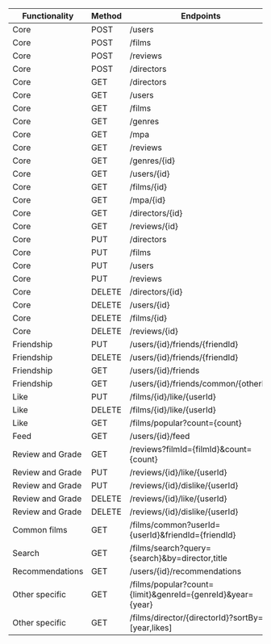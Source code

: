 | Functionality    | Method | Endpoints                                                  |
|------------------|--------|------------------------------------------------------------|
| Core             | POST   | /users                                                     | 
| Core             | POST   | /films                                                     | 
| Core             | POST   | /reviews                                                   |
| Core             | POST   | /directors                                                 |
| Core             | GET    | /directors                                                 |
| Core             | GET    | /users                                                     |
| Core             | GET    | /films                                                     |
| Core             | GET    | /genres                                                    |
| Core             | GET    | /mpa                                                       |
| Core             | GET    | /reviews                                                   |
| Core             | GET    | /genres/{id}                                               |
| Core             | GET    | /users/{id}                                                |
| Core             | GET    | /films/{id}                                                |
| Core             | GET    | /mpa/{id}                                                  |
| Core             | GET    | /directors/{id}                                            |
| Core             | GET    | /reviews/{id}                                              |
| Core             | PUT    | /directors                                                 |
| Core             | PUT    | /films                                                     |
| Core             | PUT    | /users                                                     |
| Core             | PUT    | /reviews                                                   |
| Core             | DELETE | /directors/{id}                                            |
| Core             | DELETE | /users/{id}                                                |
| Core             | DELETE | /films/{id}                                                |
| Core             | DELETE | /reviews/{id}                                              |
| Friendship       | PUT    | /users/{id}/friends/{friendId}                             |
| Friendship       | DELETE | /users/{id}/friends/{friendId}                             |
| Friendship       | GET    | /users/{id}/friends                                        |
| Friendship       | GET    | /users/{id}/friends/common/{otherId}                       |
| Like             | PUT    | /films/{id}/like/{userId}                                  |
| Like             | DELETE | /films/{id}/like/{userId}                                  |
| Like             | GET    | /films/popular?count={count}                               |
| Feed             | GET    | /users/{id}/feed                                           |
| Review and Grade | GET    | /reviews?filmId={filmId}&count={count}                     |
| Review and Grade | PUT    | /reviews/{id}/like/{userId}                                |
| Review and Grade | PUT    | /reviews/{id}/dislike/{userId}                             |
| Review and Grade | DELETE | /reviews/{id}/like/{userId}                                |
| Review and Grade | DELETE | /reviews/{id}/dislike/{userId}                             |
| Common films     | GET    | /films/common?userId={userId}&friendId={friendId}          |
| Search           | GET    | /films/search?query={search}&by=director,title             |
| Recommendations  | GET    | /users/{id}/recommendations                                |
| Other specific   | GET    | /films/popular?count={limit}&genreId={genreId}&year={year} |
| Other specific   | GET    | /films/director/{directorId}?sortBy=[year,likes]           |